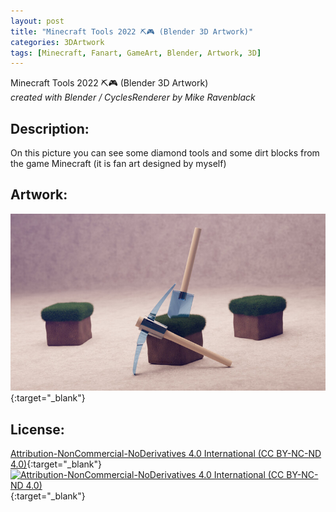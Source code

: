 ```yaml
---
layout: post
title: "Minecraft Tools 2022 ⛏️🎮 (Blender 3D Artwork)"
categories: 3DArtwork
tags: [Minecraft, Fanart, GameArt, Blender, Artwork, 3D]
---
```


Minecraft Tools 2022 ⛏️🎮 (Blender 3D Artwork) \
_created with Blender / CyclesRenderer by Mike Ravenblack_
## Description: 
On this picture you can see some diamond tools and some dirt blocks from the game Minecraft (it is fan art designed by myself)
## Artwork:
[![Minecraft Tools 2022 (Blender 3D Artwork)](https://raw.githubusercontent.com/0xRavenBlack/0xRavenBlack.github.io/main/images/thumb/minecraft_tools_2022.jpg)](https://raw.githubusercontent.com/0xRavenBlack/0xRavenBlack.github.io/main/images/org/minecraft_tools_2022.jpg){:target="_blank"}
## License:
[Attribution-NonCommercial-NoDerivatives 4.0 International (CC BY-NC-ND 4.0)](https://creativecommons.org/licenses/by-nc-nd/4.0/){:target="_blank"} \
[![Attribution-NonCommercial-NoDerivatives 4.0 International (CC BY-NC-ND 4.0)](https://i.creativecommons.org/l/by-nc-nd/4.0/88x31.png)](http://creativecommons.org/licenses/by-nc-nd/4.0/){:target="_blank"}

